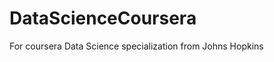 DataScienceCoursera
===================

For coursera Data Science specialization from Johns Hopkins
